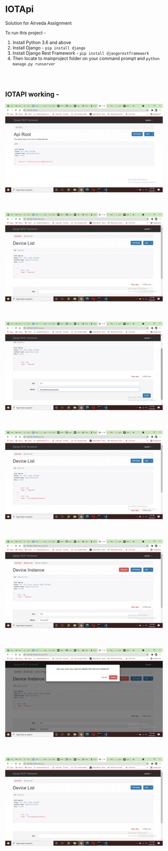 # IOTApi
Solution for Airveda Assignment

To run this project - 
1. Install Python 3.6 and above
2. Install Django - `pip install django`
3. Install Django Rest Framework - `pip install djangorestframework`
4. Then locate to mainproject folder on your command prompt and `python manage.py runserver`

<br>
<br>

## IOTAPI working - 
![Image](https://github.com/piyush-kumar-au9/IOTApi/blob/main/Screenshots/Screenshot%20(106).png)

<br>
<br>

![Image](https://github.com/piyush-kumar-au9/IOTApi/blob/main/Screenshots/Screenshot%20(107).png)

<br>
<br>

![Image](https://github.com/piyush-kumar-au9/IOTApi/blob/main/Screenshots/Screenshot%20(108).png)

<br>
<br>


![Image](https://github.com/piyush-kumar-au9/IOTApi/blob/main/Screenshots/Screenshot%20(109).png)


<br>
<br>


![Image](https://github.com/piyush-kumar-au9/IOTApi/blob/main/Screenshots/Screenshot%20(110).png)


<br>
<br>

![Image](https://github.com/piyush-kumar-au9/IOTApi/blob/main/Screenshots/Screenshot%20(111).png)

<br>
<br>

![Image](https://github.com/piyush-kumar-au9/IOTApi/blob/main/Screenshots/Screenshot%20(112).png)
